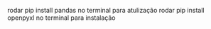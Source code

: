 rodar pip install pandas no terminal para atulização
rodar pip install openpyxl no terminal para instalação

